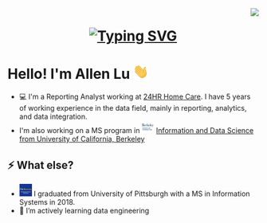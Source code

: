 <img align="right" src="https://visitor-badge.laobi.icu/badge?page_id=wolu0901.wolu0901">

<h1 align="center">
<a href="https://git.io/typing-svg"><img src="https://readme-typing-svg.herokuapp.com?font=Silkscreen&size=25&duration=2000&pause=300&color=1A63F7&background=45FF1400&center=true&vCenter=true&width=435&lines=Is+Allen+Lu+a?;Vlogger?;Programmer?;Data+Analyst?;" alt="Typing SVG" /></a>
</h1>

# Hello! I'm Allen Lu <img src="https://raw.githubusercontent.com/ABSphreak/ABSphreak/master/gifs/Hi.gif" height="30px">
- 💻 I'm a Reporting Analyst working at [24HR Home Care](https://www.24hrcares.com/). I have 5 years of working experience in the data field, mainly in reporting, analytics, and data integration.
- I'm also working on a MS program in <img title="UC logo" height="25" src="images/uc.jpg"> [Information and Data Science from University of California, Berkeley](https://ischoolonline.berkeley.edu/data-science/)

## ⚡️ What else?
- <img title="Pitt logo" height="25" src="images/pitt.jpg"> I graduated from University of Pittsburgh with a MS in Information Systems in 2018.
- 🌱 I’m actively learning data engineering









<!--
**wolu0901/wolu0901** is a ✨ _special_ ✨ repository because its `README.md` (this file) appears on your GitHub profile.
-->
